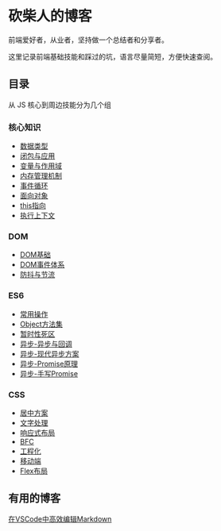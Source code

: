 # 砍柴人的博客

前端爱好者，从业者，坚持做一个总结者和分享者。

这里记录前端基础技能和踩过的坑，语言尽量简短，方便快速查阅。

## 目录

从 JS 核心到周边技能分为几个组

### 核心知识

- [数据类型](core/数据类型基础.md)
- [闭包与应用](core/闭包与应用.md)
- [变量与作用域](core/变量与作用域.md)
- [内存管理机制](core/内存管理机制.md)
- [事件循环](core/事件循环.md)
- [面向对象](core/面向对象.md)
- [this指向](core/this指向.md)
- [执行上下文](core/执行上下文.md)

### DOM

- [DOM基础](core/dom/DOM基础.md)
- [DOM事件体系](core/dom/DOM事件体系.md)
- [防抖与节流](core/dom/防抖与节流.md)

### ES6

- [常用操作](core/es6+/常用操作.md)
- [Object方法集](core/es6+/Object方法集.md)
- [暂时性死区](core/es6+/暂时性死区.md)
- [异步-异步与回调](core/es6+/async/异步与回调.md)
- [异步-现代异步方案](core/es6+/async/异步的现代方案.md)
- [异步-Promise原理](core/es6+/async/Promise原理.md)
- [异步-手写Promise](core/es6+/async/手写Promise.md)

### CSS

- [居中方案](core/css/居中方案.md)
- [文字处理](core/css/文字处理.md)
- [响应式布局](core/css/响应式布局.md)
- [BFC](core/css/BFC.md)
- [工程化](core/css/工程化.md)
- [移动端](core/css/移动端.md)
- [Flex布局](core/css/Flex布局.md)

## 有用的博客

[在VSCode中高效编辑Markdown](https://www.thisfaner.com/p/edit-markdown-efficiently-in-vscode/)
